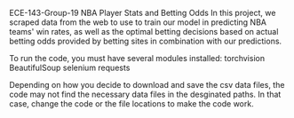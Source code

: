 ECE-143-Group-19
NBA Player Stats and Betting Odds
In this project, we scraped data from the web to use to train our model in predicting NBA
teams' win rates, as well as the optimal betting decisions based on actual betting odds
provided by betting sites in combination with our predictions.

To run the code, you must have several modules installed:
torchvision
BeautifulSoup
selenium
requests

Depending on how you decide to download and save the csv data files,
the code may not find the necessary data files in the desginated paths.
In that case, change the code or the file locations to make the code work.